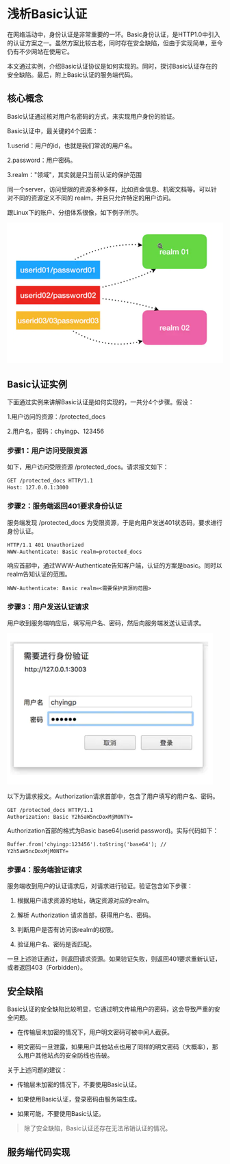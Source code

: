 # 浅析Basic认证

在网络活动中，身份认证是非常重要的一环。Basic身份认证，是HTTP1.0中引入的认证方案之一。虽然方案比较古老，同时存在安全缺陷，但由于实现简单，至今仍有不少网站在使用它。

本文通过实例，介绍Basic认证协议是如何实现的。同时，探讨Basic认证存在的安全缺陷。最后，附上Basic认证的服务端代码。

## 核心概念

Basic认证通过核对用户名密码的方式，来实现用户身份的验证。

Basic认证中，最关键的4个因素：

1.userid：用户的id，也就是我们常说的用户名。

2.password：用户密码。

3.realm："领域"，其实就是只当前认证的保护范围

同一个server，访问受限的资源多种多样，比如资金信息、机密文档等。可以针对不同的资源定义不同的 realm，并且只允许特定的用户访问。

跟Linux下的账户、分组体系很像，如下例子所示。

![](../assets/17583d2da8e486854fac256903ac9bdd_1.png)

## Basic认证实例

下面通过实例来讲解Basic认证是如何实现的，一共分4个步骤。假设：

1.用户访问的资源：/protected_docs

2.用户名，密码：chyingp、123456

### 步骤1：用户访问受限资源

如下，用户访问受限资源 /protected_docs。请求报文如下：

```
GET /protected_docs HTTP/1.1
Host: 127.0.0.1:3000
```
### 步骤2：服务端返回401要求身份认证

服务端发现 /protected_docs 为受限资源，于是向用户发送401状态码，要求进行身份认证。

```
HTTP/1.1 401 Unauthorized
WWW-Authenticate: Basic realm=protected_docs
```
响应首部中，通过WWW-Authenticate告知客户端，认证的方案是basic。同时以realm告知认证的范围。

```
WWW-Authenticate: Basic realm=<需要保护资源的范围>
```
### 步骤3：用户发送认证请求

用户收到服务端响应后，填写用户名、密码，然后向服务端发送认证请求。

![](../assets/17583d2da8e486854fac256903ac9bdd_2.png)

以下为请求报文。Authorization请求首部中，包含了用户填写的用户名、密码。

```
GET /protected_docs HTTP/1.1
Authorization: Basic Y2h5aW5ncDoxMjM0NTY=
```
Authorization首部的格式为Basic base64(userid:password)。实际代码如下：

```
Buffer.from('chyingp:123456').toString('base64'); // Y2h5aW5ncDoxMjM0NTY=
```

### 步骤4：服务端验证请求

服务端收到用户的认证请求后，对请求进行验证。验证包含如下步骤：

1. 根据用户请求资源的地址，确定资源对应的realm。

2. 解析 Authorization 请求首部，获得用户名、密码。

3. 判断用户是否有访问该realm的权限。

4. 验证用户名、密码是否匹配。

一旦上述验证通过，则返回请求资源。如果验证失败，则返回401要求重新认证，或者返回403（Forbidden）。

## 安全缺陷

Basic认证的安全缺陷比较明显，它通过明文传输用户的密码，这会导致严重的安全问题。

- 在传输层未加密的情况下，用户明文密码可被中间人截获。

- 明文密码一旦泄露，如果用户其他站点也用了同样的明文密码（大概率），那么用户其他站点的安全防线也告破。

关于上述问题的建议：

- 传输层未加密的情况下，不要使用Basic认证。

- 如果使用Basic认证，登录密码由服务端生成。

- 如果可能，不要使用Basic认证。

>除了安全缺陷，Basic认证还存在无法吊销认证的情况。

## 服务端代码实现



















